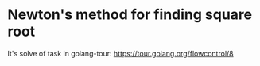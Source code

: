 # Newton's method for finding square root

It's solve of task in golang-tour: https://tour.golang.org/flowcontrol/8